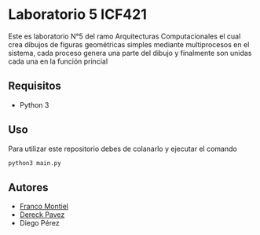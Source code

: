 # Laboratorio 5 ICF421

Este es laboratorio N°5 del ramo Arquitecturas Computacionales el cual crea dibujos de figuras geométricas simples mediante multiprocesos en el sistema, cada proceso genera una parte del dibujo y finalmente son unidas cada una en la función princial

## Requisitos

- Python 3

## Uso

Para utilizar este repositorio debes de colanarlo y ejecutar el comando
```bash
python3 main.py
```

## Autores

- [Franco Montiel](https://github.com/iFrankMT/)
- [Dereck Pavez](https://github.com/mr3dh00d/)
- Diego Pérez
